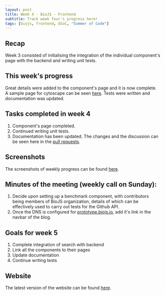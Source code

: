 ```yaml
---
layout: post
title: Week 4 - BioJS - Frontend 
subtitle: Track week four's progress here!
tags: [biojs, frontend, GSoC, "Summer of Code"]
---
```


## Recap
Week 3 consisted of initialising the integration of the individual component's page with the backend and writing unit tests.

## This week's progress
Great details were added to the component's page and it is now complete. A sample page for cytoscape can be seen [here](http://139.59.93.32/biojs-frontend/dist/#/component/cytoscape). Tests were written and documentation was updated.

## Tasks completed in week 4
  1. Component's page completed.
  2. Continued writing unit tests.
  3. Documentation has been updated.
The changes and the discussion can be seen here in the [pull requests](https://github.com/biojs/biojs-frontend/pulls?q=is%3Apr+is%3Aclosed).

## Screenshots
The screenshots of weekly progress can be found [here](https://drive.google.com/open?id=13077j-C7JizJYq1QYtXrrqjwDB2_VdkL).

## Minutes of the meeting (weekly call on Sunday):
  1. Decide upon setting up a benchmark component, with contributors being members of BioJS organization, details of which can be effectively used to carry out tests for the Github API.
  2. Once the DNS is configured for [prototype.biojs.io](prototype.biojs.io), add it's link in the navbar of the blog.


## Goals for week 5
  1. Complete integration of search with backend
  2. Link all the components to their pages
  3. Update documentation
  4. Continue writing tests


## Website
The latest version of the website can be found [here](http://139.59.93.32/biojs-frontend/dist/#/).
